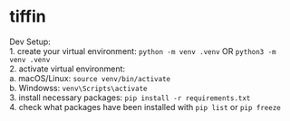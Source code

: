 # tiffin
Dev Setup:  
    1. create your virtual environment: ```python -m venv .venv``` OR ```python3 -m venv .venv```  
    2. activate virtual environment:  
        a. macOS/Linux: ```source venv/bin/activate```  
        b. Windowss: ```venv\Scripts\activate```  
    3. install necessary packages: ```pip install -r requirements.txt```  
    4. check what packages have been installed with ```pip list``` or ```pip freeze```
